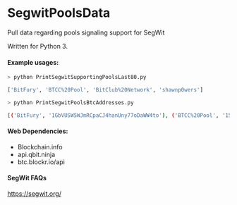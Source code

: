 # SegwitPoolsData
Pull data regarding pools signaling support for SegWit

Written for Python 3.

#### Example usages:

```bash
> python PrintSegwitSupportingPoolsLast80.py

['BitFury', 'BTCC%20Pool', 'BitClub%20Network', 'shawnp0wers']
```

```bash
> python PrintSegwitPoolsBtcAddresses.py

[('BitFury', '1GbVUSW5WJmRCpaCJ4hanUny77oDaWW4to'), ('BTCC%20Pool', '152f1muMCNa7goXYhYAQC61hxEgGacmncB'), ('BitClub%20Network', '155fzsEBHy9Ri2bMQ8uuuR3tv1YzcDywd4')]
```

#### Web Dependencies:
+ Blockchain.info
+ api.qbit.ninja
+ btc.blockr.io/api

#### SegWit FAQs
https://segwit.org/

